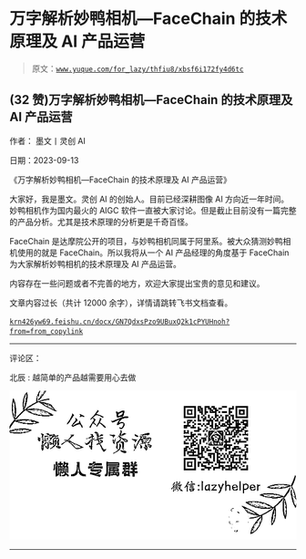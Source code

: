 # 万字解析妙鸭相机—FaceChain 的技术原理及 AI 产品运营

> 原文：[`www.yuque.com/for_lazy/thfiu8/xbsf6i172fy4d6tc`](https://www.yuque.com/for_lazy/thfiu8/xbsf6i172fy4d6tc)

## (32 赞)万字解析妙鸭相机—FaceChain 的技术原理及 AI 产品运营

作者： 墨文丨灵创 AI

日期：2023-09-13

《万字解析妙鸭相机—FaceChain 的技术原理及 AI 产品运营》

大家好，我是墨文。灵创 AI 的创始人。目前已经深耕图像 AI 方向近一年时间。
妙鸭相机作为国内最火的 AIGC 软件一直被大家讨论。但是截止目前没有一篇完整的产品分析。尤其是技术原理的分析更是千奇百怪。

FaceChain 是达摩院公开的项目，与妙鸭相机同属于阿里系。被大众猜测妙鸭相机使用的就是 FaceChain。所以我将从一个 AI 产品经理的角度基于 FaceChain 为大家解析妙鸭相机的技术原理及 AI 产品运营。

内容存在一些问题或者不完善的地方，欢迎大家提出宝贵的意见和建议。

文章内容过长（共计 12000 余字），详情请跳转飞书文档查看。

[`krn426yw69.feishu.cn/docx/GN7QdxsPzo9UBuxQ2k1cPYUHnoh?from=from_copylink`](https://krn426yw69.feishu.cn/docx/GN7QdxsPzo9UBuxQ2k1cPYUHnoh?from=from_copylink)

* * *

评论区：

北辰 : 越简单的产品越需要用心去做

![](img/1c37d505930596d12a88ab23e11aa07a.png)

* * *